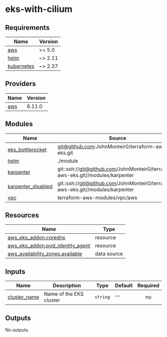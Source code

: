# eks-with-cilium
<!-- BEGIN_TF_DOCS -->
## Requirements

| Name | Version |
|------|---------|
| <a name="requirement_aws"></a> [aws](#requirement\_aws) | >= 5.0 |
| <a name="requirement_helm"></a> [helm](#requirement\_helm) | ~> 2.11 |
| <a name="requirement_kubernetes"></a> [kubernetes](#requirement\_kubernetes) | ~> 2.37 |

## Providers

| Name | Version |
|------|---------|
| <a name="provider_aws"></a> [aws](#provider\_aws) | 6.11.0 |

## Modules

| Name | Source | Version |
|------|--------|---------|
| <a name="module_eks_bottlerocket"></a> [eks\_bottlerocket](#module\_eks\_bottlerocket) | git@github.com:JohnMonteir0/terraform-aws-eks.git | n/a |
| <a name="module_helm"></a> [helm](#module\_helm) | ./module | n/a |
| <a name="module_karpenter"></a> [karpenter](#module\_karpenter) | git::ssh://git@github.com/JohnMonteir0/terraform-aws-eks.git//modules/karpenter | master |
| <a name="module_karpenter_disabled"></a> [karpenter\_disabled](#module\_karpenter\_disabled) | git::ssh://git@github.com/JohnMonteir0/terraform-aws-eks.git//modules/karpenter | master |
| <a name="module_vpc"></a> [vpc](#module\_vpc) | terraform-aws-modules/vpc/aws | ~> 5.0 |

## Resources

| Name | Type |
|------|------|
| [aws_eks_addon.coredns](https://registry.terraform.io/providers/hashicorp/aws/latest/docs/resources/eks_addon) | resource |
| [aws_eks_addon.pod_identity_agent](https://registry.terraform.io/providers/hashicorp/aws/latest/docs/resources/eks_addon) | resource |
| [aws_availability_zones.available](https://registry.terraform.io/providers/hashicorp/aws/latest/docs/data-sources/availability_zones) | data source |

## Inputs

| Name | Description | Type | Default | Required |
|------|-------------|------|---------|:--------:|
| <a name="input_cluster_name"></a> [cluster\_name](#input\_cluster\_name) | Name of the EKS cluster | `string` | `""` | no |

## Outputs

No outputs.
<!-- END_TF_DOCS -->
